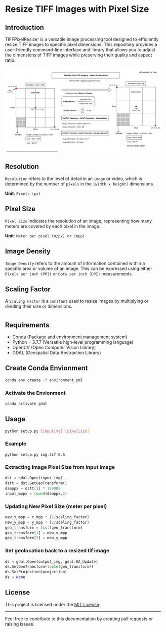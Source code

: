# Resize TIFF Images with Pixel Size

## **Introduction**
TIFFPixelResizer is a versatile image processing tool designed to efficiently resize TIFF images to specific pixel dimensions. This repository provides a user-friendly command-line interface and library that allows you to adjust the dimensions of TIFF images while preserving their quality and aspect ratio.

![Workflow Diagram](./imgs/im1.png)

## **Resolution**

`Resolution` refers to the level of detail in an `image` or video, which is determined by the number of `pixels` in the `[width x height]` dimensions.

**Unit**: `Pixels (px)`

## **Pixel Size**

`Pixel Size` indicates the resolution of an image, representing how many meters are covered by each pixel in the image.

**Unit**: `Meter per pixel (m/px) or (mpp)`

## **Image Density**

`Image Density` refers to the amount of information contained within a specific area or volume of an image. This can be expressed using either `Pixels per inch (PPI)` or `Dots per inch (DPI)` measurements.

## **Scaling Factor**

A `Scaling Factor` is a `constant` used to resize images by multiplying or dividing their size or dimensions.

#

## **Requirements**

- Conda (Package and environment management system)
- Python = 3.7.7 (Versatile high-level programming language)
- OpenCV (Open Computer Vision Library)
- GDAL (Geospatial Data Abstraction Library)

## Create Conda Envionment
```sh
conda env create -f environment.yml
```
### Activate the Envionment
```sh
conda activate gdal
```

## Usage
```sh
python setup.py [inputImg] [pixelSize]
```
### Example
```
python setup.py img.tif 0.5
```

### Extracting Image Pixel Size from Input Image
```python
dst = gdal.Open(input_img)
dstt = dst.GetGeoTransform()
dsmppx = dstt[1] * 100000
input_mppx = round(dsmppx,2)
```

### Updating New Pixel Size (meter per pixel)

```python
new_x_mpp = x_mpp * (1/scaling_factor)
new_y_mpp = y_mpp * (1/scaling_factor)
geo_transform = list(geo_transform)
geo_transform[1] = new_x_mpp
geo_transform[5] = new_y_mpp
```

### Set geolocation back to a resized tif image
```python
ds = gdal.Open(output_img, gdal.GA_Update)
ds.SetGeoTransform(tuple(geo_transform))
ds.SetProjection(projection)
ds = None
```


## License

This project is licensed under the [MIT License](LICENSE).

---

Feel free to contribute to this documentation by creating pull requests or raising issues.
